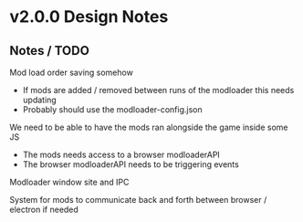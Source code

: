 # v2.0.0 Design Notes

## Notes / TODO

Mod load order saving somehow  

- If mods are added / removed between runs of the modloader this needs updating  
- Probably should use the modloader-config.json  

We need to be able to have the mods ran alongside the game inside some JS

- The mods needs access to a browser modloaderAPI  
- The browser modloaderAPI needs to be triggering events  

Modloader window site and IPC

System for mods to communicate back and forth between browser / electron if needed
